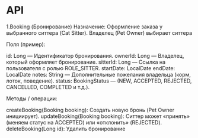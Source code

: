 # API

1.Booking (Бронирование)
Назначение: Оформление заказа у выбранного ситтера (Cat Sitter). Владелец (Pet Owner) выбирает ситтера

Поля (пример):

id: Long — Идентификатор бронирования.
ownerId: Long — Владелец, который оформляет бронирование.
sitterId: Long — Ссылка на пользователя с ролью ROLE_SITTER.
startDate: LocalDate
endDate: LocalDate
notes: String — Дополнительные пожелания владельца (корм, лоток, поведение).
status: BookingStatus — (NEW, ACCEPTED, REJECTED, CANCELLED, COMPLETED и т.д.).

Методы / операции:

createBooking(Booking booking): Создать новую бронь (Pet Owner инициирует).
updateBooking(Booking booking):
Ситтер может «принять» (меняем статус на ACCEPTED) или «отклонить» (REJECTED).
deleteBooking(Long id): Удалить бронирование


